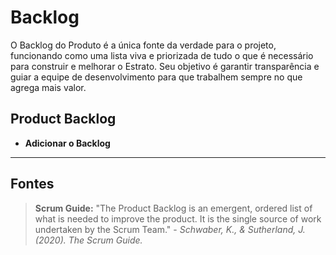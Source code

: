 # Backlog

O Backlog do Produto é a única fonte da verdade para o projeto, funcionando como uma lista viva e priorizada de tudo o que é necessário para construir e melhorar o Estrato. Seu objetivo é garantir transparência e guiar a equipe de desenvolvimento para que trabalhem sempre no que agrega mais valor.

## Product Backlog

- **Adicionar o Backlog**

---

## Fontes

> **Scrum Guide:** "The Product Backlog is an emergent, ordered list of what is needed to improve the product. It is the single source of work undertaken by the Scrum Team." - *Schwaber, K., & Sutherland, J. (2020). The Scrum Guide.*
